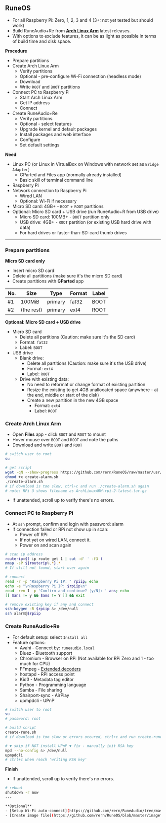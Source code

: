 RuneOS
---
- For all Raspberry Pi: Zero, 1, 2, 3 and 4 (3+: not yet tested but should work)
- Build RuneAudio+Re from [**Arch Linux Arm**](https://archlinuxarm.org/about/downloads) latest releases.
- With options to exclude features, it can be as light as possible in terms of build time and disk space.

**Procedure**
- Prepare partitions
- Create Arch Linux Arm
	- Verify partitions
	- Optional - pre-configure Wi-Fi connection (headless mode)
	- Download
	- Write `ROOT` and `BOOT` partitions
- Connect PC to Raspberry Pi
	- Start Arch Linux Arm
	- Get IP address
	- Connect
- Create RuneAudio+Re
	- Verify partitions
	- Optional - select features
	- Upgrade kernel and default packages
	- Install packages and web interface
	- Configure
	- Set default settings

**Need**
- Linux PC (or Linux in VirtualBox on Windows with network set as `Bridge Adapter`)
	- GParted and Files app (normally already installed)
	- Basic skill of terminal command line
- Raspberry Pi
- Network connection to Raspberry Pi 
	- Wired LAN
	- Optional: Wi-Fi if necessary
- Micro SD card: 4GB+ - `BOOT` + `ROOT` partitions
- Optional: Micro SD card + USB drive (run RuneAudio+R from USB drive)
	- Micro SD card: 100MB+ - `BOOT` partition only
	- USB drive: 4GB+ - `ROOT` partition (or existing USB hard drive with data)
	- For hard drives or faster-than-SD-card thumb drives
---

### Prepare partitions

**Micro SD card only**
- Insert micro SD card
- Delete all partitions (make sure it's the micro SD card)
- Create partitions with **GParted** app

| No. | Size        | Type    | Format | Label |
|-----|-------------|---------|--------|-------|
| #1  | 100MiB      | primary | fat32  | BOOT  |
| #2  | (the rest)  | primary | ext4   | ROOT  |
	
**Optional: Micro SD card + USB drive**
- Micro SD card
	- Delete all partitions (Caution: make sure it's the SD card)
	- Format: `fat32`
	- Label: `BOOT`
- USB drive
	- Blank drive:
		- Delete all partitions (Caution: make sure it's the USB drive)
		- Format: `ext4`
		- Label: `ROOT`
	- Drive with existing data:
		- No need to reformat or change format of existing partition
		- Resize the existing to get 4GB unallocated space (anywhere - at the end, middle or start of the disk)
		- Create a new partition in the new 4GB space
			- Format: `ext4`
			- Label: `ROOT`

### Create Arch Linux Arm

- Open **Files** app - click `BOOT` and `ROOT` to mount
- Hover mouse over `BOOT` and `ROOT` and note the paths
- Download and write `BOOT` and `ROOT`
```sh
# switch user to root
su

# get script
wget -qN --show-progress https://github.com/rern/RuneOS/raw/master/usr/local/bin/create-alarm.sh
chmod +x create-alarm.sh
./create-alarm.sh
# if download is too slow, ctrl+c and run ./create-alarm.sh again
# note: RPi 3 shows filename as ArchLinuxARM-rpi-2-latest.tar.gz
```
- If unattended, scroll up to verify there's no errors.

### Connect PC to Raspberry Pi
- At `ssh` prompt, confirm and login with password: alarm
- If connection failed or RPi not show up in scan:
	- Power off RPi
	- If not yet on wired LAN, connect it.
	- Power on and scan again
```sh
# scan ip address
routerip=$( ip route get 1 | cut -d' ' -f3 )
nmap -sP ${routerip%.*}.*
# If still not found, start over again

# connect
read -r -p "Raspberry Pi IP: " rpiip; echo
echo -e "\nRaspberry Pi IP: $rpiip\n"
read -ren 1 -p 'Confirm and continue? [y/N]: ' ans; echo
[[ $ans != y && $ans != Y ]] && exit

# remove existing key if any and connect
ssh-keygen -R $rpiip &> /dev/null
ssh alarm@$rpiip
```

### Create RuneAudio+Re

- For default setup: select `Install all`
- Feature options:
	- Avahi - Connect by: `runeaudio.local`
	- Bluez - Bluetooth support
	- Chromium - Browser on RPi (Not available for RPi Zero and 1 - too much for CPU)
	- FFmpeg - [Extended decoders](https://github.com/rern/RuneOS/blob/master/ffmpeg.md)
	- hostapd - RPi access point
	- Kid3 - Metadata tag editor
	- Python - Programming language
	- Samba - File sharing
	- Shairport-sync - AirPlay
	- upmpdcli - UPnP
```sh
# switch user to root
su
# password: root

# build script
create-rune.sh
# if download is too slow or errors occured, ctrl+c and run create-rune.sh again

# ▼ skip if NOT install UPnP ▼ fix - manually init RSA key
mpd --no-config &> /dev/null
upmpdcli
# ctrl+c when reach 'writing RSA key'
```

**Finish**
- If unattended, scroll up to verify there's no errors.
```sh
# reboot
shutdown -r now
---

**Optional**
- [Setup Wi-Fi auto-connect](https://github.com/rern/RuneAudio/tree/master/wifi_setup) (if not set during build)
- [Create image file](https://github.com/rern/RuneOS/blob/master/imagefile.md)
